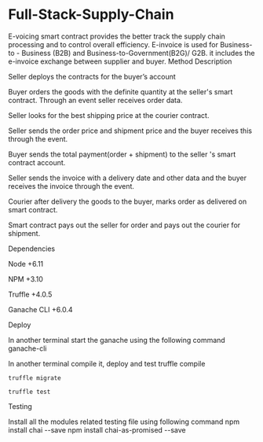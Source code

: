 # Full-Stack-Supply-Chain

E-voicing smart contract provides the better track the supply chain processing and to control overall efficiency.
E-invoice is used for Business- to - Business (B2B) and Business-to-Government(B2G)/ G2B. it includes the e-invoice exchange between supplier and buyer.
Method Description


Seller deploys the contracts for the buyer’s account


Buyer orders the goods with the definite quantity at the seller's smart contract. Through an event seller receives order data.


Seller looks for the best shipping price at the courier contract.


Seller sends the order price and shipment price and the buyer  receives this through the event.


Buyer sends the total payment(order + shipment) to the seller 's smart contract account.


Seller sends the invoice with a delivery date and other data and the buyer receives the invoice  through the event.


Courier after delivery the goods to the buyer, marks order as delivered on smart contract.


Smart contract pays out the seller for order and pays out the courier for shipment.


Dependencies


Node +6.11


NPM +3.10


Truffle +4.0.5


Ganache CLI +6.0.4


Deploy


In another terminal start the ganache using the following command
     ganache-cli


In another terminal compile it, deploy and test
    truffle compile

    truffle migrate

    truffle test


Testing


Install all the modules related testing file using following command
       npm install chai  --save
       npm install chai-as-promised --save
